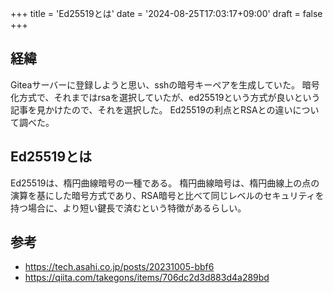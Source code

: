 +++
title = 'Ed25519とは'
date = '2024-08-25T17:03:17+09:00'
draft = false
+++

## 経緯

Giteaサーバーに登録しようと思い、sshの暗号キーペアを生成していた。
暗号化方式で、それまではrsaを選択していたが、ed25519という方式が良いという記事を見かけたので、それを選択した。
Ed25519の利点とRSAとの違いについて調べた。

## Ed25519とは

Ed25519は、楕円曲線暗号の一種である。
楕円曲線暗号は、楕円曲線上の点の演算を基にした暗号方式であり、RSA暗号と比べて同じレベルのセキュリティを持つ場合に、より短い鍵長で済むという特徴があるらしい。

## 参考

- <https://tech.asahi.co.jp/posts/20231005-bbf6>
- <https://qiita.com/takegons/items/706dc2d3d883d4a289bd>
